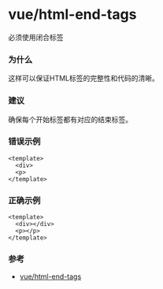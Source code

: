 # vue/html-end-tags

必须使用闭合标签

### 为什么

这样可以保证HTML标签的完整性和代码的清晰。

### 建议

确保每个开始标签都有对应的结束标签。

### 错误示例

```vue
<template>
  <div>
  <p>
</template>
```

### 正确示例

```vue
<template>
  <div></div>
  <p></p>
</template>
```

### 参考

- [vue/html-end-tags](https://eslint.vuejs.org/rules/html-end-tags.html)
